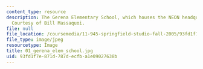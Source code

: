 ```yaml
---
content_type: resource
description: The Gerena Elementary School, which houses the NEON headquarters. Image
  Courtesy of Bill Massaquoi.
file: null
file_location: /coursemedia/11-945-springfield-studio-fall-2005/93fd1f7e871d787decfba1e09027638b_01_gerena_elem_school.jpg
file_type: image/jpeg
resourcetype: Image
title: 01_gerena_elem_school.jpg
uid: 93fd1f7e-871d-787d-ecfb-a1e09027638b
---
```

